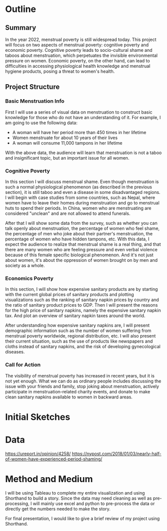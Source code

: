 # Outline
## Summary
In the year 2022, menstrual poverty is still widespread today. This project will focus on two aspects of menstrual poverty: cognitive poverty and economic poverty. Cognitive poverty leads to socio-cultural shame and taboos about menstruation, which perpetuates the invisible environmental pressure on women. Economic poverty, on the other hand, can lead to difficulties in accessing physiological health knowledge and menstrual hygiene products, posing a threat to women's health.

## Project Structure
### Basic Menstruation Info
First I will use a series of visual data on menstruation to construct basic knowledge for those who do not have an understanding of it. For example, I am going to use the following data:
- A woman will have her period more than 450 times in her lifetime
- Women menstruate for about 10 years of their lives
- A woman will consume 11,000 tampons in her lifetime

With the above data, the audience will learn that menstruation is not a taboo and insignificant topic, but an important issue for all women.

### Cognitive Poverty
In this section I will discuss menstrual shame. Even though menstruation is such a normal physiological phenomenon (as described in the previous section), it is still taboo and even a disease in some disadvantaged regions. 
I will begin with case studies from some countries, such as Nepal, where women have to leave their homes during menstruation and go to menstrual huts to spend their periods. In China, women who are menstruating are considered "unclean" and are not allowed to attend funerals.

After that I will show some data from the survey, such as whether you can talk openly about menstruation, the percentage of women who feel shame, the percentage of men who joke about their partner's menstruation, the percentage of women who have hidden tampons, etc. With this data, I expect the audience to realize that menstrual shame is a real thing, and that there are many women who are feeling pressure and even verbal violence because of this female specific biological phenomenon. And it's not just about women, it's about the oppression of women brought on by men and society as a whole.

### Economics Poverty
In this section, I will show how expensive sanitary products are by starting with the current global prices of sanitary products and plotting visualizations such as the ranking of sanitary napkin prices by country and the ratio of sanitary product prices to GDP. Then I will present the reasons for the high price of sanitary napkins, namely the expensive sanitary napkin tax. And plot an overview of sanitary napkin taxes around the world.

After understanding how expensive sanitary napkins are, I will present demographic information such as the number of women suffering from menstrual poverty worldwide, regional distribution, etc. I will also present their current situation, such as the use of products like newspapers and cloths instead of sanitary napkins, and the risk of developing gynecological diseases.

### Call for Action
The visibility of menstrual poverty has increased in recent years, but it is not yet enough. What we can do as ordinary people includes discussing the issue with your friends and family, stop joking about menstruation, actively participate in menstruation-related charity events, and donate to make clean sanitary napkins available to women in backward areas.

# Initial Sketches


# Data
https://ureport.in/opinion/4258/
https://nypost.com/2018/01/03/nearly-half-of-women-have-experienced-period-shaming/
# Method and Medium
I will be using Tableau to complete my entire visualization and using Shorthand to build a story. Since the data may need cleaning as well as pre-processing, I will mainly use excel and python to pre-process the data or directly get the numbers needed to make the story.

For final presentation, I would like to give a brief review of my project using Shorthand.
